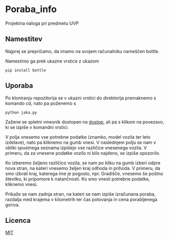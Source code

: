 # Poraba_info
Projektna naloga pri predmetu UVP

## Namestitev

Najprej se prepričamo, da imamo na svojem računalniku nameščen bottle. 

Namestimo ga prek ukazne vrstice z ukazom
```
pip install bottle
```

## Uporaba
Po kloniranju repozitorija se v ukazni vrstici do direktorija premaknemo s komando cd,
nato pa poženemo s 
```
python jaka.py
```
Zažene se spletni vmesnik dostopen na [dostop](http://127.0.0.1:8080/), ali pa s klikom na povezavo, ki se izpiše v komandni vrstici.

V polja vnesemo vse potrebne podatke (znamko, model vozila ter leto izdelave), nato pa kliknemo na gumb vnesi. V naslednjem polju se nam v obliki spustnega seznama izpišejo vse različice vnesenega vozila. V primeru, da za vnesene podatke vozilo ni bilo najdeno, se izpiše opozorilo.

Ko izberemo željeno različico vozila, se nam po kliku na gumb izberi odpre nova stran, na kateri vnesemo željen kraj odhoda in prihoda. V primeru, da smo izbrali kraj, katerega ime je pogosto, npr. Gradišče, vnesemo še poštno številko, ki pripomore k natančnosti. Ko smo vnesli potrebne podatke, kliknemo vnesi.

Prikaže se nam zadnja stran, na kateri se nam izpiše izračunana poraba, razdalja med krajema v kilometrih ter čas potovanja in cena porabljenega goriva.

## Licenca
[MIT](https://choosealicense.com/licenses/mit/)






